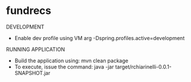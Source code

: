 # fundrecs


DEVELOPMENT

* Enable dev profile using VM arg -Dspring.profiles.active=development

RUNNING APPLICATION

* Build the application using: mvn clean package
* To execute, issue the command: java -jar target/rchiarinelli-0.0.1-SNAPSHOT.jar



